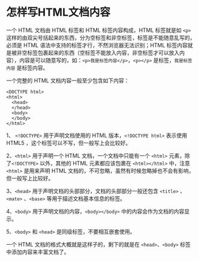 # 怎样写HTML文档内容

一个 HTML 文档由 HTML 标签和 HTML  标签内容构成，HTML 标签就是如 `<p>` 这样的由双尖号括起来的东西，分为空标签和非空标签，标签是不能随意乱写的，必须是 HTML 语法中支持的标签才行，不然浏览器无法识别；HTML 标签内容就是被非空标签包裹起来的东西（空标签不能放入内容，非空标签才可以放入内容），内容是可以随意写的，如：`<p>我是标签内容</p>`，`<p></p>` 是标签，`我是标签内容` 是标签内容。

一个完整的 HTML 文档内容一般至少包含如下内容：

```
<DOCTYPE html>
<html>
  <head>
  </head>
  <body>
  </body>
</html>
```

1、 `<!DOCTYPE>` 用于声明文档使用的 HTML 版本，`<!DOCTYPE html>` 表示使用 HTML5 ，这个标签可以不写，但一般写上会比较好。

2、`<html>` 用于声明一个 HTML 文档，一个文档中只能有一个 `<html>` 元素，除了`<!DOCTYPE>` 以外，其他的 HTML 元素都应该包裹在 `<html></html>` 中，注意 `<html>` 是用来声明 HTML 文档的，不可忽略，虽然有时候忽略掉也不会有影响，但一般写上比较好。

3、`<head>` 用于声明文档的头部部分，文档的头部部分一般还包含 `<title>` 、`<mate>` 、`<base>` 等用于描述文档基本信息的标签。

4、`<body>` 用于声明文档的内容，`<body></body>` 中的内容会作为文档的内容显示。

5、`<body>` 和 `<head>` 是同级标签，不要相互嵌套使用。

一个 HTML 文档的格式大概就是这样子的，剩下的就是在 `<head>`、`<body>` 标签中添加内容来丰富文档了。